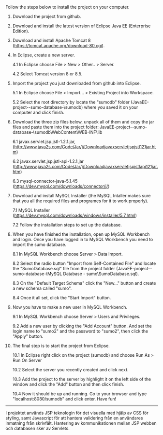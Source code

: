 Follow the steps below to install the project on your computer.

1. Download the project from github.

2. Download and install the latest version of Eclipse Java EE (Enterprise Edition).

3. Download and install Apache Tomcat 8 (https://tomcat.apache.org/download-80.cgi).

4. In Eclipse, create a new server.

	4.1 In Eclipse choose File > New > Other.. > Server.

	4.2 Select Tomcat version 8 or 8.5.


5. Import the project you just downloaded from github into Eclipse.

	5.1 In Eclipse choose File > Import... > Existing Project into Workspace.

	5.2 Select the root directory by locate the "sumodb" folder (JavaEE-project--sumo-database-\sumodb) where you saved it on your computer and click finish.

6. Download the three zip files below, unpack all of them and copy the jar files and paste them into the project folder: JavaEE-project--sumo-database-\sumodb\WebContent\WEB-INF\lib

	6.1 javax.servlet.jsp.jstl-1.2.1.jar, (http://www.java2s.com/Code/Jar/j/Downloadjavaxservletjspjstl121jar.htm)

	6.2 javax.servlet.jsp.jstl-api-1.2.1.jar (http://www.java2s.com/Code/Jar/j/Downloadjavaxservletjspjstlapi121jar.htm)

	6.3 mysql-connector-java-5.1.45 (https://dev.mysql.com/downloads/connector/j/)

7. Download and install MySQL Installer (the MySQL Intaller makes sure that you all the required files and programes for it to work properly).

	7.1 MySQL Installer (https://dev.mysql.com/downloads/windows/installer/5.7.html)

	7.2 Follow the installation steps to set up the database.

8. When you have finished the installation, open up MySQL Workbench and login. Once you have logged in to MySQL Workbench you need to import the sumo database.

	8.1 In MySQL Workbench choose Server > Data Import.

	8.2 Select the radio button "Import from Self-Contained File" and locate the "SumoDatabase.sql" file from the project folder (JavaEE-project--sumo-database-\MySQL Database - sumo\SumoDatabase.sql).

	8.3 On the "Default Target Schema" click the "New..." button and create a new schema called "sumo".

	8.4 Once it all set, click the "Start Import" button.

9. Now you have to make a new user in MySQL Workbench.

	9.1 In MySQL Workbench choose Server > Users and Privileges.

	9.2 Add a new user by clicking the "Add Account" button. And set the login name to "sumo2" and the password to "sumo2", then click the "Apply" button.

10. The final step is to start the project from Eclipse.

	10.1 In Eclipse right click on the project (sumodb) and choose Run As > Run On Server

	10.2 Select the server you recently created and click next.

	10.3 Add the project to the server by highlight it on the left side of the window and click the "Add" button and then click finish.

	10.4 Now it should be up and running. Go to your browser and type "localhost:8080/sumodb" and click enter. Have fun!

_________________________________________________________________________________________________________________________________

I projektet används JSP teknologin för det visuella med hjälp av CSS för styling, samt Javascript för att hantera validering från en användares inmatning från skrivfält. Hantering av kommunikationen mellan JSP webben och databasen sker av Servlets.
